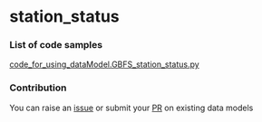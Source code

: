 # station_status

### List of code samples 

<!-- 50-List of code -->

<!-- [code entry](link) -->
[code_for_using_dataModel.GBFS_station_status.py](https://github.com/smart-data-models/dataModel.GBFS/blob/master/station_status/code/code_for_using_dataModel.GBFS_station_status.py)


<!-- /50-List of code -->

### Contribution
You can raise an [issue](https://github.com/smart-data-models/dataModel.GBFS/issues) or submit your [PR](https://github.com/smart-data-models/dataModel.GBFS/pulls) on existing data models
